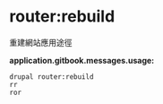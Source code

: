 # router:rebuild
重建網站應用途徑

**application.gitbook.messages.usage:**
```
drupal router:rebuild
rr
ror
```

